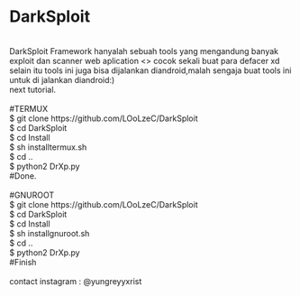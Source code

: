# DarkSploit
<br>
DarkSploit Framework hanyalah sebuah tools yang mengandung banyak exploit dan scanner web aplication
<>
cocok sekali buat para defacer xd
<br>
selain itu tools ini juga bisa dijalankan diandroid,malah sengaja buat tools ini untuk di jalankan diandroid:)
<br>
next tutorial.
<br>
<br>
#TERMUX
<br>
$ git clone https://github.com/LOoLzeC/DarkSploit
<br>
$ cd DarkSploit
<br>
$ cd Install
<br>
$ sh installtermux.sh
<br>
$ cd ..
<br>
$ python2 DrXp.py
<br>
#Done.
<br>
<br>
#GNUROOT
<br>
$ git clone https://github.com/LOoLzeC/DarkSploit
<br>
$ cd DarkSploit
<br>
$ cd Install
<br>
$ sh installgnuroot.sh
<br>
$ cd ..
<br>
$ python2 DrXp.py
<br>
#Finish
<br>
<br>
contact instagram : @yungreyyxrist
